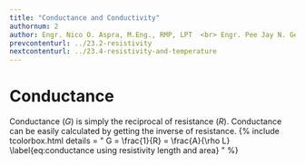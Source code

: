```yaml
---
title: "Conductance and Conductivity"
authornum: 2
author: Engr. Nico O. Aspra, M.Eng., RMP, LPT  <br> Engr. Pee Jay N. Gealone
prevcontenturl: ../23.2-resistivity
nextcontenturl: ../23.4-resistivity-and-temperature
---
```



# Conductance

Conductance $(G)$ is simply the reciprocal of resistance $(R)$. Conductance can be easily calculated by getting the inverse of resistance.
{% include tcolorbox.html
    details = "
        G = \frac{1}{R} = \frac{A}{\rho L}
        \label{eq:conductance using resistivity length and area}
    "
%}

